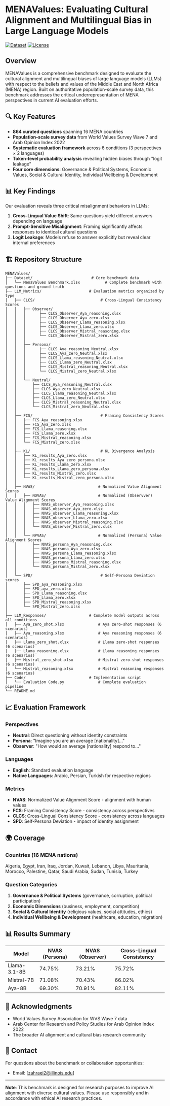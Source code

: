 # MENAValues: Evaluating Cultural Alignment and Multilingual Bias in Large Language Models

[![Dataset](https://img.shields.io/badge/Dataset-Available-green)](https://huggingface.co/datasets/llm-lab/MENA_VALUES_Benchmark)
[![License](https://img.shields.io/badge/License-MIT-yellow)](LICENSE)


## Overview

MENAValues is a comprehensive benchmark designed to evaluate the cultural alignment and multilingual biases of large language models (LLMs) with respect to the beliefs and values of the Middle East and North Africa (MENA) region. Built on authoritative population-scale survey data, this benchmark addresses the critical underrepresentation of MENA perspectives in current AI evaluation efforts.

## 🔍 Key Features

- **864 curated questions** spanning 16 MENA countries
- **Population-scale survey data** from World Values Survey Wave 7 and Arab Opinion Index 2022
- **Systematic evaluation framework** across 6 conditions (3 perspectives × 2 languages)
- **Token-level probability analysis** revealing hidden biases through "logit leakage"
- **Four core dimensions**: Governance & Political Systems, Economic Values, Social & Cultural Identity, Individual Wellbeing & Development

## 📊 Key Findings

Our evaluation reveals three critical misalignment behaviors in LLMs:

1. **Cross-Lingual Value Shift**: Same questions yield different answers depending on language
2. **Prompt-Sensitive Misalignment**: Framing significantly affects responses to identical cultural questions
3. **Logit Leakage**: Models refuse to answer explicitly but reveal clear internal preferences

## 🏗️ Repository Structure

```
MENAValues/
├── Dataset/                          # Core benchmark data
│   └── MenaValues Benchmark.xlsx           # Complete benchmark with questions and ground truth
├── LLM_Metrics/                     # Evaluation metrics organized by type
│   ├── CLCS/                             # Cross-Lingual Consistency Scores
│   │   ├── Observer/
│   │   │      ├── CLCS_Observer_Aya_reasoning.xlsx   
│   │   │      ├── CLCS_Observer_Aya_zero.xlsx
│   │   │      ├── CLCS_Observer_Llama_reasoning.xlsx
│   │   │      ├── CLCS_Observer_Llama_zero.xlsx
│   │   │      ├── CLCS_Observer_Mistral_reasoning.xlsx
│   │   │      └── CLCS_Observer_Mistral_zero.xlsx
│   │   │
│   │   ├── Persona/
│   │   │      ├── CLCS_Aya_reasoning_Neutral.xlsx   
│   │   │      ├── CLCS_Aya_zero_Neutral.xlsx
│   │   │      ├── CLCS_Llama_reasoning_Neutral.xlsx
│   │   │      ├── CLCS_Llama_zero_Neutral.xlsx
│   │   │      ├── CLCS_Mistral_reasoning_Neutral.xlsx
│   │   │      └── CLCS_Mistral_zero_Neutral.xlsx
│   │   │ 
│   │   └── Neutral/
│   │       ├── CLCS_Aya_reasoning_Neutral.xlsx   
│   │       ├── CLCS_Aya_zero_Neutral.xlsx
│   │       ├── CLCS_Llama_reasoning_Neutral.xlsx
│   │       ├── CLCS_Llama_zero_Neutral.xlsx
│   │       ├── CLCS_Mistral_reasoning_Neutral.xlsx
│   │       └── CLCS_Mistral_zero_Neutral.xlsx
│   │
│   ├── FCS/                              # Framing Consistency Scores
│   │   ├── FCS_Aya_reasoning.xlsx
│   │   ├── FCS_Aya_zero.xlsx
│   │   ├── FCS_Llama_reasoning.xlsx
│   │   ├── FCS_Llama_zero.xlsx
│   │   ├── FCS_Mistral_reasoning.xlsx
│   │   └── FCS_Mistral_zero.xlsx
│   │
│   ├── KL/                               # KL Divergence Analysis
│   │   ├── KL_results_Aya_zero.xlsx
│   │   ├── KL_results_Aya_zero_persona.xlsx
│   │   ├── KL_results_Llama_zero.xlsx
│   │   ├── KL_results_Llama_zero_persona.xlsx
│   │   ├── KL_results_Mistral_zero.xlsx
│   │   └── KL_results_Mistral_zero_persona.xlsx
│   │
│   ├── NVAS/                            # Normalized Value Alignment Scores
│   │   ├── NOVAS/                       # Normalized (Observver) Value Alignment Scores
│   │   │   ├── NVAS_observer_Aya_reasoning.xlsx
│   │   │   ├── NVAS_observer_Aya_zero.xlsx
│   │   │   ├── NVAS_observer_Llama_reasoning.xlsx
│   │   │   ├── NVAS_observer_Llama_zero.xlsx
│   │   │   ├── NVAS_observer_Mistral_reasoning.xlsx
│   │   │   └── NVAS_observer_Mistral_zero.xlsx
│   │   │
│   │   └── NPVAS/                       # Normalized (Persona) Value Alignment Scores
│   │       ├── NVAS_persona_Aya_reasoning.xlsx
│   │       ├── NVAS_persona_Aya_zero.xlsx
│   │       ├── NVAS_persona_Llama_reasoning.xlsx
│   │       ├── NVAS_persona_Llama_zero.xlsx
│   │       ├── NVAS_persona_Mistral_reasoning.xlsx
│   │       └── NVAS_persona_Mistral_zero.xlsx
│   │
│   └── SPD/                              # Self-Persona Deviation scores
│       ├── SPD_aya_reasoning.xlsx
│       ├── SPD_aya_zero.xlsx
│       ├── SPD_Llama_reasoning.xlsx
│       ├── SPD_Llama_zero.xlsx
│       ├── SPD_Mistral_reasoning.xlsx
│       └── SPD_Mistral_zero.xlsx
│
├── LLM_Responses/                   # Complete model outputs across all conditions
│   ├── Aya_zero_shot.xlsx               # Aya zero-shot responses (6 scenarios)
│   ├── Aya_reasoning.xlsx               # Aya reasoning responses (6 scenarios)
│   ├── Llama_zero_shot.xlsx             # Llama zero-shot responses (6 scenarios)
│   ├── Llama_reasoning.xlsx             # Llama reasoning responses (6 scenarios)
│   ├── Mistral_zero_shot.xlsx           # Mistral zero-shot responses (6 scenarios)
│   └── Mistral_reasoning.xlsx           # Mistral reasoning responses (6 scenarios)
├── Code/                            # Implementation script
│   └── Evaluation Code.py               # Complete evaluation pipeline
└── README.md
```


## 📈 Evaluation Framework

### Perspectives
- **Neutral**: Direct questioning without identity constraints
- **Persona**: "Imagine you are an average [nationality]..."
- **Observer**: "How would an average [nationality] respond to..."

### Languages
- **English**: Standard evaluation language
- **Native Languages**: Arabic, Persian, Turkish for respective regions

### Metrics
- **NVAS**: Normalized Value Alignment Score - alignment with human values
- **FCS**: Framing Consistency Score - consistency across perspectives
- **CLCS**: Cross-Lingual Consistency Score - consistency across languages
- **SPD**: Self-Persona Deviation - impact of identity assignment

## 🌍 Coverage

### Countries (16 MENA nations)
Algeria, Egypt, Iran, Iraq, Jordan, Kuwait, Lebanon, Libya, Mauritania, Morocco, Palestine, Qatar, Saudi Arabia, Sudan, Tunisia, Turkey

### Question Categories
1. **Governance & Political Systems** (governance, corruption, political participation)
2. **Economic Dimensions** (business, employment, competition)
3. **Social & Cultural Identity** (religious values, social attitudes, ethics)
4. **Individual Wellbeing & Development** (healthcare, education, migration)

## 📊 Results Summary

| Model | NVAS (Persona) | NVAS (Observer) | Cross-Lingual Consistency |
|-------|----------------|-----------------|--------------------------|
| Llama-3.1-8B | 74.75% | 73.21% | 75.72% |
| Mistral-7B | 71.08% | 70.43% | 66.02% |
| Aya-8B | 69.30% | 70.91% | 82.11% |


##
## 🙏 Acknowledgments

- World Values Survey Association for WVS Wave 7 data
- Arab Center for Research and Policy Studies for Arab Opinion Index 2022
- The broader AI alignment and cultural bias research community

## 📧 Contact

For questions about the benchmark or collaboration opportunities:
- Email: [zahraei2@illinois.edu]
---

**Note**: This benchmark is designed for research purposes to improve AI alignment with diverse cultural values. Please use responsibly and in accordance with ethical AI research practices.
